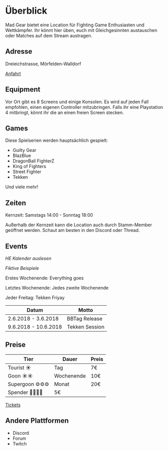 # Überblick

Mad Gear bietet eine Location für Fighting Game Enthusiasten und Wettkämpfer. Ihr könnt hier üben, euch mit Gleichgesinnten austauschen oder Matches auf dem Stream austragen.

## Adresse
Dreieichstrasse, Mörfelden-Walldorf

[Anfahrt](./anfahrt.md)

## Equipment
Vor Ort gibt es 8 Screens und einige Konsolen. Es wird auf jeden Fall empfohlen, einen eigenen Controller mitzubringen. Falls ihr eine Playstation 4 mitbringt, könnt ihr die an einen freien Screen stecken.

## Games

Diese Spielserien werden hauptsächlich gespielt:
- Guilty Gear
- BlazBlue
- DragonBall FighterZ
- King of Fighters
- Street Fighter
- Tekken

Und viele mehr!

## Zeiten
Kernzeit:
Samstags 14:00 - Sonntag 18:00

Außerhalb der Kernzeit kann die Location auch durch Stamm-Member geöffnet werden. Schaut am besten in den Discord oder Thread.

## Events
*HE Kalender auslesen*

*Fiktive Beispiele*

Erstes Wochenende: Everything goes

Letztes Wochenende: Jedes zweite Wochenende

Jeder Freitag: Tekken Friyay

| Datum | Motto |
| --- | --- |
| 2.6.2018 - 3.6.2018 	| BBTag Release	|
| 9.6.2018 - 10.6.2018 | Tekken Session |

## Preise

| Tier | Dauer | Preis |
| --- | --- | --- |
| Tourist ☀️ | Tag | 7€ |
| Goon ☀️☀️ | Wochenende | 10€ | 
| Supergoon ⚙️⚙️⚙️ | Monat | 20€ |
| Spender 🙏🙏🙏🙏| 5€ |

[Tickets](./tickets.md)

## Andere Plattformen

- Discord
- Forum
- Twitch
